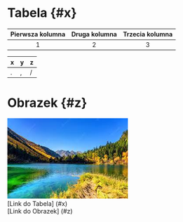 # Tabela {#x}  
 
|Pierwsza kolumna|Druga kolumna|Trzecia kolumna| 
|:--------------:|:-----------:|:-------------:| 
|1|2|3|  
 
|x|y|z| 
|-|-|-| 
|.|,|/|
 
# Obrazek {#z}  
![git.jpg](git.jpg)   
[Link do Tabela] (#x)  
[Link do Obrazek] (#z)  


